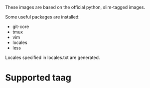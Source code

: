 These images are based on the official python, slim-tagged images.

Some useful packages are installed:

 - git-core 
 - tmux 
 - vim 
 - locales 
 - less

Locales specified in locales.txt are generated.

# Supported taag



